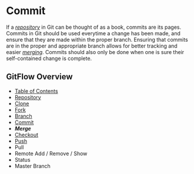 # Commit
If a [*repository*](./Repository.md) in Git can be thought of as a book, commits are its pages. 
Commits in Git should be used everytime a change has been made, and ensure that they are made within the proper branch.
Ensuring that commits are in the proper and appropriate branch allows for better tracking and easier [*merging*](./Merges.md). 
Commits should also only be done when one is sure their self-contained change is complete. 

## GitFlow Overview
* [Table of Contents](./README.MD)
* [Repository](./Repository.md)
* [Clone](./Clones.md)
* [Fork](./Forks.md)
* [Branch](./Branches.md)
* [Commit](./Commits.md)
* _**Merge**_
* [Checkout](./Checkout.md)
* [Push](./Push.md)
* Pull 
* Remote Add / Remove / Show
* Status
* Master Branch